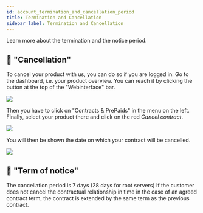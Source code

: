 ```yaml
---
id: account_termination_and_cancellation_period
title: Termination and Cancellation
sidebar_label: Termination and Cancellation
---
```


Learn more about the termination and the notice period.

## 📙  "Cancellation"

To cancel your product with us, you can do so if you are logged in:
Go to the dashboard, i.e. your product overview. You can reach it by clicking the button at the top of the "Webinterface" bar.

![](https://screensaver01.zap-hosting.com/index.php/s/wwC4cqN7My6HtkM/preview)


Then you have to click on "Contracts & PrePaids" in the menu on the left. Finally, select your product there and click on the red *Cancel contract*.

![](https://screensaver01.zap-hosting.com/index.php/s/KneABRQFJDnMd3n/preview)

You will then be shown the date on which your contract will be cancelled.

![](https://screensaver01.zap-hosting.com/index.php/s/Nfzzk6F5fbPYGwm/preview)

## 📙  "Term of notice"

The cancellation period is 7 days (28 days for root servers) If the customer does not cancel the contractual relationship in time in the case of an agreed contract term, the contract is extended by the same term as the previous contract.


